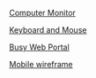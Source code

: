 [Computer Monitor](http://thenounproject.com/term/monitor/70102/)  

[Keyboard and Mouse](http://thenounproject.com/term/keyboard/66294/)  

[Busy Web Portal](http://thenounproject.com/term/web-portal/6468/)  

[Mobile wireframe](http://thenounproject.com/term/wireframe/21874/) 

